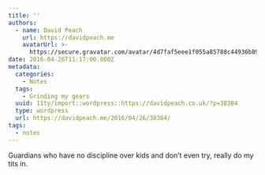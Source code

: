 ```yaml
---
title: ''
authors:
  - name: David Peach
    url: https://davidpeach.me
    avatarUrl: >-
      https://secure.gravatar.com/avatar/4d7faf5eee1f055a85788c44936b8995eaab6dfb004e7854ec747ccb272e91ee?s=96&d=mm&r=g
date: 2016-04-26T11:17:00.000Z
metadata:
  categories:
    - Notes
  tags:
    - Grinding my gears
  uuid: 11ty/import::wordpress::https://davidpeach.co.uk/?p=38384
  type: wordpress
  url: https://davidpeach.me/2016/04/26/38384/
tags:
  - notes
---
```

Guardians who have no discipline over kids and don’t even try, really do my tits in.